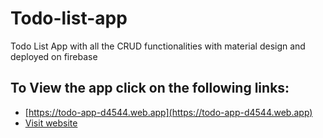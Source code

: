 # Todo-list-app
Todo List App with all the CRUD functionalities with material design and deployed on firebase 

## To View the app click on the following links:
* [https://todo-app-d4544.web.app](https://todo-app-d4544.web.app)
* [Visit website](https://todo-app-d4544.web.app)

 
